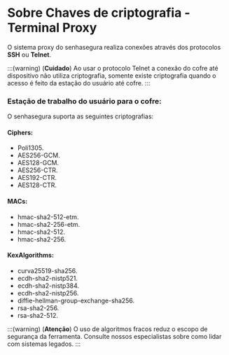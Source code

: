 # Sobre Chaves de criptografia - Terminal Proxy

O sistema proxy do senhasegura realiza conexões através dos protocolos **SSH** ou **Telnet**.

:::(warning) (**Cuidado**)
Ao usar o protocolo Telnet a conexão do cofre até dispositivo não utiliza criptografia, somente existe criptografia quando o acesso é feito da estação do usuário até cofre.
:::

### Estação de trabalho do usuário para o cofre:
O senhasegura suporta as seguintes criptografias:

#### Ciphers:

* Poli1305.
* AES256-GCM.
* AES128-GCM.
* AES256-CTR.
* AES192-CTR.
* AES128-CTR.

#### MACs:

* hmac-sha2-512-etm.
* hmac-sha2-256-etm.
* hmac-sha2-512.
* hmac-sha2-256.

#### KexAlgorithms:

* curva25519-sha256.
* ecdh-sha2-nistp521.
* ecdh-sha2-nistp384.
* ecdh-sha2-nistp256.
* diffie-hellman-group-exchange-sha256.
* rsa-sha2-256.
* rsa-sha2-512.

:::(warning) (**Atenção**)
O uso de algoritmos fracos reduz o escopo de segurança da ferramenta. Consulte nossos especialistas sobre como lidar com sistemas legados.
:::
